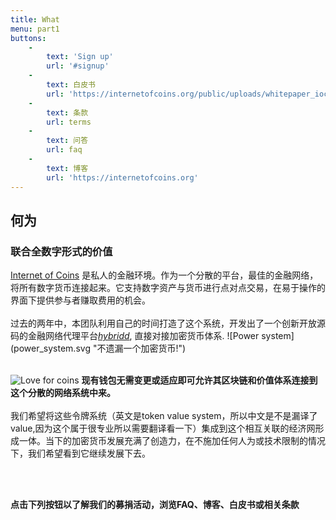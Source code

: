 ```yaml
---
title: What
menu: part1
buttons:
    -
        text: 'Sign up'
        url: '#signup'
    -
        text: 白皮书
        url: 'https://internetofcoins.org/public/uploads/whitepaper_ioc.pdf'
    -
        text: 条款
        url: terms
    -
        text: 问答
        url: faq
    -
        text: 博客
        url: 'https://internetofcoins.org'
---
```


## 何为
### 联合全数字形式的价值

<span class="column-left">
<a href="https://internetofcoins.org" target="_blank">Internet of Coins</a> 是私人的金融环境。作为一个分散的平台，最佳的金融网络，将所有数字货币连接起来。它支持数字资产与货币进行点对点交易，在易于操作的界面下提供参与者赚取费用的机会。<br><br>过去的两年中，本团队利用自己的时间打造了这个系统，开发出了一个创新开放源码的金融网络代理平台<a href="https://github.com/internetofcoins/hybridd" target="_blank"><i>hybridd</i></a>, 直接对接加密货币体系.
</span><span class="column-right small" style="height: 13em;"> ![Power system](power_system.svg "不遗漏一个加密货币!") </span>
<br><br>

<span class="column-left small" style="height: 13em;"> ![Love for coins](love_coins.svg "用户喜欢不同的虚拟币，他们有自由选择的权利") </span><span class="column-right">
<b>现有钱包无需变更或适应即可允许其区块链和价值体系连接到这个分散的网络系统中来。</b><br><br>我们希望将这些令牌系统（英文是token value system，所以中文是不是漏译了value,因为这个属于很专业所以需要翻译看一下）集成到这个相互关联的经济网形成一体。当下的加密货币发展充满了创造力，在不施加任何人为或技术限制的情况下，我们希望看到它继续发展下去。
</span>

<br><br>

<b>点击下列按钮以了解我们的募捐活动，浏览FAQ、博客、白皮书或相关条款</b>

